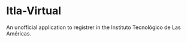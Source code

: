 # Itla-Virtual
An unofficial application to registrer in the Instituto Tecnológico de Las Américas.
